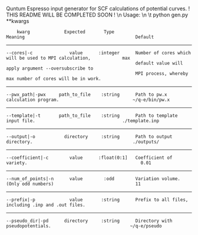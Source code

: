 Quntum Espresso input generator for SCF calculations of potential curves. 
 ! THIS README WILL BE COMPLETED SOON ! \n
 Usage: \n
    \t python gen.py **kwargs
 

        kwarg             Expected       Type                       Meaning                                          Default
-----------------------------------------------------------------------------------------------------------------------------------
    --cores|-c              value      :integer      Number of cores which will be used to MPI calculation,            max  
                                                     default value will apply argument --oversubscribe to 
                                                     MPI process, whereby max number of cores will be in work.       
-----------------------------------------------------------------------------------------------------------------------------------            
    --pwx_path|-pwx     path_to_file    :string      Path to pw.x calculation program.                            ~/q-e/bin/pw.x
----------------------------------------------------------------------------------------------------------------------------------- 
    --template|-t       path_to_file    :string      Path to template input file.                                 ./template.inp
-----------------------------------------------------------------------------------------------------------------------------------    
    --output|-o           directory     :string      Path to output directory.                                      ./outputs/
-----------------------------------------------------------------------------------------------------------------------------------      
    --coefficient|-c        value      :float(0:1]   Coefficient of variety.                                           0.01
----------------------------------------------------------------------------------------------------------------------------------- 
    --num_of_points|-n      value        :odd        Variation volume. (Only odd numbers)                               11
----------------------------------------------------------------------------------------------------------------------------------- 
    --prefix|-p             value       :string      Prefix to all files, including .inp and .out files.              
----------------------------------------------------------------------------------------------------------------------------------- 
    --pseudo_dir|-pd      directory     :string      Directory with pseudopotentials.                              ~/q-e/pseudo

